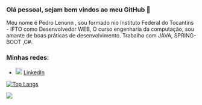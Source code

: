 ### Olá pessoal, sejam bem vindos ao meu GitHub 👋

Meu nome é Pedro Lenonn , sou formado nio Instituto Federal do Tocantins - IFTO como  Desenvolvedor WEB,  O curso engenharia da computação, sou amante de boas práticas de desenvolvimento. Trabalho com JAVA, SPRING-BOOT ,C#. 


### Minhas redes:
<ul>
  <li>
    <img src="https://user-images.githubusercontent.com/30157522/87161827-6cd77380-c29b-11ea-902a-725eeed60745.png" width="18" alt="Linkedin"> 
    <a href="https://www.linkedin.com/in/pedrolenonn/" target="_blank" title="My LinkedIn">LinkedIn</a>
  </li>
</ul>

[![Top Langs](https://github-readme-stats.vercel.app/api/top-langs/?username=pedro21900)](https://github.com/pedro21900/github-readme-stats)

![](https://github-readme-stats.vercel.app/api?username=pedro21900) 
